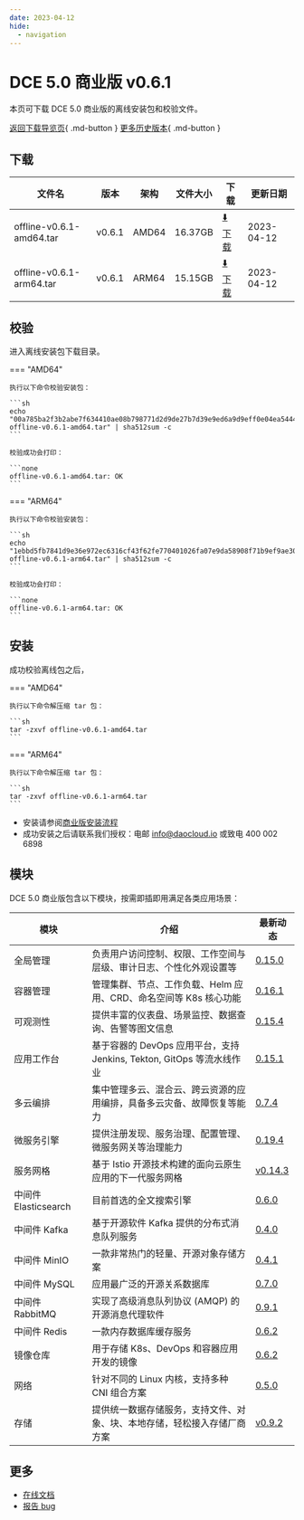 ```yaml
---
date: 2023-04-12
hide:
  - navigation
---
```


# DCE 5.0 商业版 v0.6.1

本页可下载 DCE 5.0 商业版的离线安装包和校验文件。

[返回下载导览页](../index.md#_2){ .md-button } [更多历史版本](./dce5-installer-history.md){ .md-button }

## 下载

| 文件名                      | 版本    | 架构 | 文件大小 | 下载                                           | 更新日期   |
| ----------------------------- | ------- | -------- | ---------------------------------------------- | ---------- | ----------------------------- |
| offline-v0.6.1-amd64.tar | v0.6.1 | AMD64 | 16.37GB | [:arrow_down: 下载](https://qiniu-download-public.daocloud.io/DaoCloud_Enterprise/dce5/offline-v0.6.1-amd64.tar) | 2023-04-12 |
| offline-v0.6.1-arm64.tar | v0.6.1 | ARM64 | 15.15GB | [:arrow_down: 下载](https://qiniu-download-public.daocloud.io/DaoCloud_Enterprise/dce5/offline-v0.6.1-arm64.tar) | 2023-04-12 |

## 校验

进入离线安装包下载目录。

=== "AMD64"

    执行以下命令校验安装包：

    ```sh
    echo "00a785ba2f3b2abe7f634410ae08b798771d2d9de27b7d39e9ed6a9d9eff0e04ea544478b04f75610190b7f46c33179711ac5be6ecd219ea4f407c38850d350c  offline-v0.6.1-amd64.tar" | sha512sum -c
    ```

    校验成功会打印：

    ```none
    offline-v0.6.1-amd64.tar: OK
    ```

=== "ARM64"

    执行以下命令校验安装包：

    ```sh
    echo "1ebbd5fb7841d9e36e972ec6316cf43f62fe770401026fa07e9da58908f71b9ef9ae30c4b345efc60fb1a8ee3a6a2ba1f1e50b9858da223b56dca17a32548733  offline-v0.6.1-arm64.tar" | sha512sum -c
    ```

    校验成功会打印：

    ```none
    offline-v0.6.1-arm64.tar: OK
    ```

## 安装

成功校验离线包之后，

=== "AMD64"

    执行以下命令解压缩 tar 包：

    ```sh
    tar -zxvf offline-v0.6.1-amd64.tar
    ```

=== "ARM64"

    执行以下命令解压缩 tar 包：

    ```sh
    tar -zxvf offline-v0.6.1-arm64.tar
    ```

- 安装请参阅[商业版安装流程](../../install/commercial/start-install.md)
- 成功安装之后请联系我们授权：电邮 info@daocloud.io 或致电 400 002 6898

## 模块

DCE 5.0 商业版包含以下模块，按需即插即用满足各类应用场景：

| 模块                 | 介绍                                                                     | 最新动态                                                      |
| -------------------- | ------------------------------------------------------------------------ | ------------------------------------------------------------- |
| 全局管理             | 负责用户访问控制、权限、工作空间与层级、审计日志、个性化外观设置等             | [0.15.0](../../ghippo/intro/release-notes.md#v0150)    |
| 容器管理             | 管理集群、节点、工作负载、Helm 应用、CRD、命名空间等 K8s 核心功能        | [0.16.1](../../kpanda/intro/release-notes.md#v0161)    |
| 可观测性             | 提供丰富的仪表盘、场景监控、数据查询、告警等图文信息                     | [0.15.4](../../insight/intro/releasenote.md#v0154)     |
| 应用工作台           | 基于容器的 DevOps 应用平台，支持 Jenkins, Tekton, GitOps 等流水线作业    | [0.15.1](../../amamba/intro/release-notes.md#v0151)      |
| 多云编排             | 集中管理多云、混合云、跨云资源的应用编排，具备多云灾备、故障恢复等能力   | [0.7.4](../../kairship/intro/release-notes.md#v074)         |
| 微服务引擎           | 提供注册发现、服务治理、配置管理、微服务网关等治理能力                   | [0.19.4](../../skoala/intro/release-notes.md#v0194)             |
| 服务网格             | 基于 Istio 开源技术构建的面向云原生应用的下一代服务网格                  | [v0.14.3](../../mspider/intro/release-notes.md#v0143)          |
| 中间件 Elasticsearch | 目前首选的全文搜索引擎                                                   | [0.6.0](../../middleware/elasticsearch/release-notes.md#v060) |
| 中间件 Kafka         | 基于开源软件 Kafka 提供的分布式消息队列服务                              | [0.4.0](../../middleware/kafka/release-notes.md#v040)          |
| 中间件 MinIO         | 一款非常热门的轻量、开源对象存储方案                                     | [0.4.1](../../middleware/minio/release-notes.md#v041)          |
| 中间件 MySQL         | 应用最广泛的开源关系数据库                                               | [0.7.0](../../middleware/mysql/release-notes.md#v070)           |
| 中间件 RabbitMQ      | 实现了高级消息队列协议 (AMQP) 的开源消息代理软件                         | [0.9.1](../../middleware/rabbitmq/release-notes.md#v091)        |
| 中间件 Redis         | 一款内存数据库缓存服务                                                   | [0.6.2](../../middleware/redis/release-notes.md#v062)           |
| 镜像仓库             | 用于存储 K8s、DevOps 和容器应用开发的镜像                                | [0.6.2](../../kangaroo/intro/release-notes.md)                            |
| 网络                 | 针对不同的 Linux 内核，支持多种 CNI 组合方案                             | [0.5.0](../../network/intro/releasenotes.md#v050)                            |
| 存储                 | 提供统一数据存储服务，支持文件、对象、块、本地存储，轻松接入存储厂商方案 | [v0.9.2](../../storage/hwameistor/releasenotes.md#v092)                            |

## 更多

- [在线文档](../../dce/index.md)
- [报告 bug](https://github.com/DaoCloud/DaoCloud-docs/issues)
